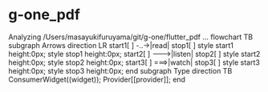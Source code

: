 # g-one_pdf

Analyzing /Users/masayukifuruyama/git/g-one/flutter_pdf ...
flowchart TB
subgraph Arrows
direction LR
start1[ ] -..->|read| stop1[ ]
style start1 height:0px;
style stop1 height:0px;
start2[ ] --->|listen| stop2[ ]
style start2 height:0px;
style stop2 height:0px;
start3[ ] ===>|watch| stop3[ ]
style start3 height:0px;
style stop3 height:0px;
end
subgraph Type
direction TB
ConsumerWidget((widget));
Provider[[provider]];
end
